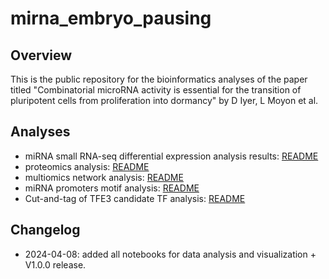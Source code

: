 # mirna_embryo_pausing

## Overview

This is the public repository for the bioinformatics analyses of the paper titled
"Combinatorial microRNA activity is essential for the transition of pluripotent cells from
proliferation into dormancy" by D Iyer, L Moyon et al.

## Analyses

- miRNA small RNA-seq differential expression analysis results: [README](subprojects/mirna_ivv_ivt_dea_integration/README.md)
- proteomics analysis: [README](subprojects/proteomics_ivt/README.md)
- multiomics network analysis: [README](subprojects/multiomics_network_integration/README.md)
- miRNA promoters motif analysis: [README](subprojects/promoters_miRNAs_motifs/README.md)
- Cut-and-tag of TFE3 candidate TF analysis: [README](subprojects/cutandtag_tfe3/README.md)

## Changelog

- 2024-04-08: added all notebooks for data analysis and visualization + V1.0.0 release.
